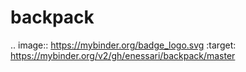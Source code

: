 # backpack

.. image:: https://mybinder.org/badge_logo.svg
 :target: https://mybinder.org/v2/gh/enessari/backpack/master
